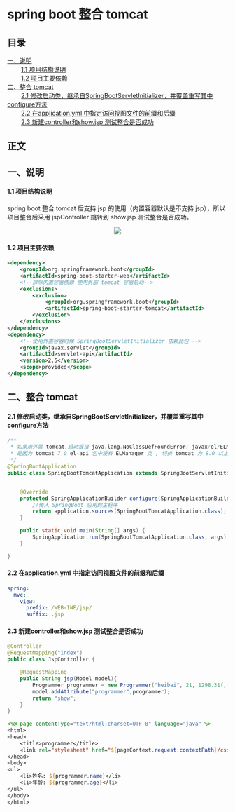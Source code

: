 # spring boot 整合 tomcat

## 目录<br/>
<a href="#一说明">一、说明</a><br/>
&nbsp;&nbsp;&nbsp;&nbsp;&nbsp;&nbsp;&nbsp;&nbsp;<a href="#11-项目结构说明">1.1 项目结构说明</a><br/>
&nbsp;&nbsp;&nbsp;&nbsp;&nbsp;&nbsp;&nbsp;&nbsp;<a href="#12-项目主要依赖">1.2 项目主要依赖</a><br/>
<a href="#二整合-tomcat">二、整合 tomcat</a><br/>
&nbsp;&nbsp;&nbsp;&nbsp;&nbsp;&nbsp;&nbsp;&nbsp;<a href="#21-修改启动类继承自SpringBootServletInitializer并覆盖重写其中configure方法">2.1 修改启动类，继承自SpringBootServletInitializer，并覆盖重写其中configure方法</a><br/>
&nbsp;&nbsp;&nbsp;&nbsp;&nbsp;&nbsp;&nbsp;&nbsp;<a href="#22-在applicationyml-中指定访问视图文件的前缀和后缀">2.2 在application.yml 中指定访问视图文件的前缀和后缀 </a><br/>
&nbsp;&nbsp;&nbsp;&nbsp;&nbsp;&nbsp;&nbsp;&nbsp;<a href="#23-新建controller和showjsp-测试整合是否成功">2.3 新建controller和show.jsp 测试整合是否成功</a><br/>
## 正文<br/>



## 一、说明

#### 1.1 项目结构说明

spring boot 整合 tomcat 后支持 jsp 的使用（内置容器默认是不支持 jsp），所以项目整合后采用 jspController 跳转到 show.jsp 测试整合是否成功。

<div align="center"> <img src="https://github.com/heibaiying/spring-samples-for-all/blob/master/pictures/spring-boot-tomcat.png"/> </div>

#### 1.2 项目主要依赖

```xml
<dependency>
    <groupId>org.springframework.boot</groupId>
    <artifactId>spring-boot-starter-web</artifactId>
    <!--排除内置容器依赖 使用外部 tomcat 容器启动-->
    <exclusions>
        <exclusion>
            <groupId>org.springframework.boot</groupId>
            <artifactId>spring-boot-starter-tomcat</artifactId>
        </exclusion>
    </exclusions>
</dependency>
<dependency>
    <!--使用外置容器时候 SpringBootServletInitializer 依赖此包 -->
    <groupId>javax.servlet</groupId>
    <artifactId>servlet-api</artifactId>
    <version>2.5</version>
    <scope>provided</scope>
</dependency>
```

## 二、整合 tomcat

#### 2.1 修改启动类，继承自SpringBootServletInitializer，并覆盖重写其中configure方法

```java
/**
 * 如果用外置 tomcat,启动报错 java.lang.NoClassDefFoundError: javax/el/ELManager
 * 是因为 tomcat 7.0 el-api 包中没有 ELManager 类 , 切换 tomcat 为 8.0 以上版本即可
 */
@SpringBootApplication
public class SpringBootTomcatApplication extends SpringBootServletInitializer {


    @Override
    protected SpringApplicationBuilder configure(SpringApplicationBuilder application) {
        //传入 SpringBoot 应用的主程序
        return application.sources(SpringBootTomcatApplication.class);
    }

    public static void main(String[] args) {
        SpringApplication.run(SpringBootTomcatApplication.class, args);
    }

}
```

#### 2.2 在application.yml 中指定访问视图文件的前缀和后缀 

```yml
spring:
  mvc:
    view:
      prefix: /WEB-INF/jsp/
      suffix: .jsp
```

#### 2.3 新建controller和show.jsp 测试整合是否成功

```java
@Controller
@RequestMapping("index")
public class JspController {

    @RequestMapping
    public String jsp(Model model){
        Programmer programmer = new Programmer("heibai", 21, 1298.31f, LocalDate.now());
        model.addAttribute("programmer",programmer);
        return "show";
    }
}
```

```jsp
<%@ page contentType="text/html;charset=UTF-8" language="java" %>
<html>
<head>
    <title>programmer</title>
    <link rel="stylesheet" href="${pageContext.request.contextPath}/css/show.css">
</head>
<body>
<ul>
    <li>姓名: ${programmer.name}</li>
    <li>年龄: ${programmer.age}</li>
</ul>
</body>
</html>
```

